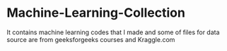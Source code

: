 # Machine-Learning-Collection
It contains machine learning codes that I made and some of files for data source are from geeksforgeeks courses and Kraggle.com



